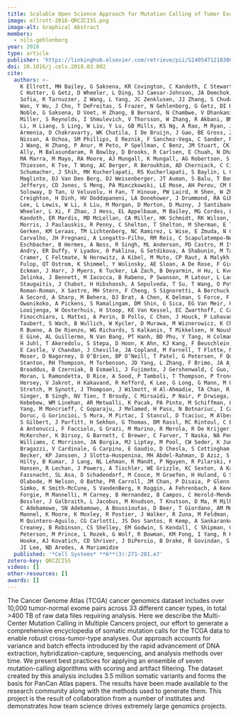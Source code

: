 ```yaml
---
title: Scalable Open Science Approach for Mutation Calling of Tumor Exomes Using Multiple Genomic Pipelines
image: ellrott-2018-QRCZCI5S.png
image-alt: Graphical Abstract
members:
  - nils-gehlenborg
year: 2018
type: article
publisher: 'https://linkinghub.elsevier.com/retrieve/pii/S2405471218300966'
doi: 10.1016/j.cels.2018.03.002
cite:
  authors: >-
    K Ellrott, MH Bailey, G Saksena, KR Covington, C Kandoth, C Stewart, J Hess, S Ma, KE Chiotti, M McLellan, HJ Sofia,
    C Hutter, G Getz, D Wheeler, L Ding, SJ Caesar-Johnson, JA Demchok, I Felau, M Kasapi, ML Ferguson, CM Hutter, HJ
    Sofia, R Tarnuzzer, Z Wang, L Yang, JC Zenklusen, JJ Zhang, S Chudamani, J Liu, L Lolla, R Naresh, T Pihl, Q Sun, Y
    Wan, Y Wu, J Cho, T DeFreitas, S Frazer, N Gehlenborg, G Getz, DI Heiman, J Kim, MS Lawrence, P Lin, S Meier, MS
    Noble, G Saksena, D Voet, H Zhang, B Bernard, N Chambwe, V Dhankani, T Knijnenburg, R Kramer, K Leinonen, Y Liu, M
    Miller, S Reynolds, I Shmulevich, V Thorsson, W Zhang, R Akbani, BM Broom, AM Hegde, Z Ju, RS Kanchi, A Korkut, J
    Li, H Liang, S Ling, W Liu, Y Lu, GB Mills, KS Ng, A Rao, M Ryan, J Wang, JN Weinstein, J Zhang, A Abeshouse, J
    Armenia, D Chakravarty, WK Chatila, I De Bruijn, J Gao, BE Gross, ZJ Heins, R Kundra, K La, M Ladanyi, A Luna, MG
    Nissan, A Ochoa, SM Phillips, E Reznik, F Sanchez-Vega, C Sander, N Schultz, R Sheridan, SO Sumer, Y Sun, BS Taylor,
    J Wang, H Zhang, P Anur, M Peto, P Spellman, C Benz, JM Stuart, CK Wong, C Yau, DN Hayes, *Parker*, MD Wilkerson, A
    Ally, M Balasundaram, R Bowlby, D Brooks, R Carlsen, E Chuah, N Dhalla, R Holt, SJM Jones, K Kasaian, D Lee, Y Ma,
    MA Marra, M Mayo, RA Moore, AJ Mungall, K Mungall, AG Robertson, S Sadeghi, JE Schein, P Sipahimalani, A Tam, N
    Thiessen, K Tse, T Wong, AC Berger, R Beroukhim, AD Cherniack, C Cibulskis, SB Gabriel, GF Gao, G Ha, M Meyerson, SE
    Schumacher, J Shih, MH Kucherlapati, RS Kucherlapati, S Baylin, L Cope, L Danilova, MS Bootwalla, PH Lai, DT
    Maglinte, DJ Van Den Berg, DJ Weisenberger, JT Auman, S Balu, T Bodenheimer, C Fan, KA Hoadley, AP Hoyle, SR
    Jefferys, CD Jones, S Meng, PA Mieczkowski, LE Mose, AH Perou, CM Perou, J Roach, Y Shi, JV Simons, T Skelly, MG
    Soloway, D Tan, U Veluvolu, H Fan, T Hinoue, PW Laird, H Shen, W Zhou, M Bellair, K Chang, K Covington, CJ
    Creighton, H Dinh, HV Doddapaneni, LA Donehower, J Drummond, RA Gibbs, R Glenn, W Hale, Y Han, J Hu, V Korchina, S
    Lee, L Lewis, W Li, X Liu, M Morgan, D Morton, D Muzny, J Santibanez, M Sheth, E Shinbrot, L Wang, M Wang, DA
    Wheeler, L Xi, F Zhao, J Hess, EL Appelbaum, M Bailey, MG Cordes, L Ding, CC Fronick, LA Fulton, RS Fulton, C
    Kandoth, ER Mardis, MD McLellan, CA Miller, HK Schmidt, RK Wilson, D Crain, E Curley, J Gardner, K Lau, D Mallery, S
    Morris, J Paulauskis, R Penny, C Shelton, T Shelton, M Sherman, E Thompson, P Yena, J Bowen, JM Gastier-Foster, M
    Gerken, KM Leraas, TM Lichtenberg, NC Ramirez, L Wise, E Zmuda, N Corcoran, T Costello, C Hovens, AL Carvalho, AC De
    Carvalho, JH Fregnani, A Longatto-Filho, RM Reis, C Scapulatempo-Neto, HCS Silveira, DO Vidal, A Burnette, J
    Eschbacher, B Hermes, A Noss, R Singh, ML Anderson, PD Castro, M Ittmann, D Huntsman, B Kohl, X Le, R Thorp, C
    Andry, ER Duffy, V Lyadov, O Paklina, G Setdikova, A Shabunin, M Tavobilov, C McPherson, R Warnick, R Berkowitz, D
    Cramer, C Feltmate, N Horowitz, A Kibel, M Muto, CP Raut, A Malykh, JS Barnholtz-Sloan, W Barrett, K Devine, J
    Fulop, QT Ostrom, K Shimmel, Y Wolinsky, AE Sloan, A De Rose, F Giuliante, M Goodman, BY Karlan, CH Hagedorn, J
    Eckman, J Harr, J Myers, K Tucker, LA Zach, B Deyarmin, H Hu, L Kvecher, C Larson, RJ Mural, S Somiari, A Vicha, T
    Zelinka, J Bennett, M Iacocca, B Rabeno, P Swanson, M Latour, L Lacombe, B Têtu, A Bergeron, M McGraw, SM
    Staugaitis, J Chabot, H Hibshoosh, A Sepulveda, T Su, T Wang, O Potapova, O Voronina, L Desjardins, O Mariani, S
    Roman-Roman, X Sastre, MH Stern, F Cheng, S Signoretti, A Berchuck, D Bigner, E Lipp, J Marks, S McCall, R McLendon,
    A Secord, A Sharp, M Behera, DJ Brat, A Chen, K Delman, S Force, F Khuri, K Magliocca, S Maithel, JJ Olson, T
    Owonikoko, A Pickens, S Ramalingam, DM Shin, G Sica, EG Van Meir, H Zhang, W Eijckenboom, A Gillis, E Korpershoek, L
    Looijenga, W Oosterhuis, H Stoop, KE Van Kessel, EC Zwarthoff, C Calatozzolo, L Cuppini, S Cuzzubbo, F DiMeco, G
    Finocchiaro, L Mattei, A Perin, B Pollo, C Chen, J Houck, P Lohavanichbutr, A Hartmann, C Stoehr, R Stoehr, H
    Taubert, S Wach, B Wullich, W Kycler, D Murawa, M Wiznerowicz, K Chung, WJ Edenfield, J Martin, E Baudin, G Bubley,
    R Bueno, A De Rienzo, WG Richards, S Kalkanis, T Mikkelsen, H Noushmehr, L Scarpace, N Girard, M Aymerich, E Campo,
    E Giné, AL Guillermo, N Van Bang, PT Hanh, BD Phu, Y Tang, H Colman, K Evason, PR Dottino, JA Martignetti, H Gabra,
    H Juhl, T Akeredolu, S Stepa, D Hoon, K Ahn, KJ Kang, F Beuschlein, A Breggia, M Birrer, D Bell, M Borad, AH Bryce,
    E Castle, V Chandan, J Cheville, JA Copland, M Farnell, T Flotte, N Giama, T Ho, M Kendrick, JP Kocher, K Kopp, C
    Moser, D Nagorney, D O’Brien, BP O’Neill, T Patel, G Petersen, F Que, M Rivera, L Roberts, R Smallridge, T Smyrk, M
    Stanton, RH Thompson, M Torbenson, JD Yang, L Zhang, F Brimo, JA Ajani, AM Angulo Gonzalez, C Behrens, J Bondaruk, R
    Broaddus, B Czerniak, B Esmaeli, J Fujimoto, J Gershenwald, C Guo, AJ Lazar, C Logothetis, F Meric-Bernstam, C
    Moran, L Ramondetta, D Rice, A Sood, P Tamboli, T Thompson, P Troncoso, A Tsao, I Wistuba, C Carter, L Haydu, P
    Hersey, V Jakrot, H Kakavand, R Kefford, K Lee, G Long, G Mann, M Quinn, R Saw, R Scolyer, K Shannon, A Spillane, J
    Stretch, M Synott, J Thompson, J Wilmott, H Al-Ahmadie, TA Chan, R Ghossein, A Gopalan, DA Levine, V Reuter, S
    Singer, B Singh, NV Tien, T Broudy, C Mirsaidi, P Nair, P Drwiega, J Miller, J Smith, H Zaren, JW Park, NP Hung, E
    Kebebew, WM Linehan, AR Metwalli, K Pacak, PA Pinto, M Schiffman, LS Schmidt, CD Vocke, N Wentzensen, R Worrell, H
    Yang, M Moncrieff, C Goparaju, J Melamed, H Pass, N Botnariuc, I Caraman, M Cernat, I Chemencedji, A Clipca, S
    Doruc, G Gorincioi, S Mura, M Pirtac, I Stancul, D Tcaciuc, M Albert, I Alexopoulou, A Arnaout, J Bartlett, J Engel,
    S Gilbert, J Parfitt, H Sekhon, G Thomas, DM Rassl, RC Rintoul, C Bifulco, R Tamakawa, W Urba, N Hayward, H Timmers,
    A Antenucci, F Facciolo, G Grazi, M Marino, R Merola, R De Krijger, AP Gimenez-Roqueplo, A Piché, S Chevalier, G
    McKercher, K Birsoy, G Barnett, C Brewer, C Farver, T Naska, NA Pennell, D Raymond, C Schilero, K Smolenski, F
    Williams, C Morrison, JA Borgia, MJ Liptay, M Pool, CW Seder, K Junker, L Omberg, M Dinkin, G Manikhas, D Alvaro, MC
    Bragazzi, V Cardinale, G Carpino, E Gaudio, D Chesla, S Cottingham, M Dubina, F Moiseenko, R Dhanasekaran, KF
    Becker, KP Janssen, J Slotta-Huspenina, MH Abdel-Rahman, D Aziz, S Bell, CM Cebulla, A Davis, R Duell, JB Elder, J
    Hilty, B Kumar, J Lang, NL Lehman, R Mandt, P Nguyen, R Pilarski, K Rai, L Schoenfield, K Senecal, P Wakely, P
    Hansen, R Lechan, J Powers, A Tischler, WE Grizzle, KC Sexton, A Kastl, J Henderson, S Porten, J Waldmann, M
    Fassnacht, SL Asa, D Schadendorf, M Couce, M Graefen, H Huland, G Sauter, T Schlomm, R Simon, P Tennstedt, O
    Olabode, M Nelson, O Bathe, PR Carroll, JM Chan, P Disaia, P Glenn, RK Kelley, CN Landen, J Phillips, M Prados, J
    Simko, K Smith-McCune, S VandenBerg, K Roggin, A Fehrenbach, A Kendler, S Sifri, R Steele, A Jimeno, F Carey, I
    Forgie, M Mannelli, M Carney, B Hernandez, B Campos, C Herold-Mende, C Jungk, A Unterberg, A Von Deimling, A
    Bossler, J Galbraith, L Jacobus, M Knudson, T Knutson, D Ma, M Milhem, R Sigmund, AK Godwin, R Madan, HG Rosenthal,
    C Adebamowo, SN Adebamowo, A Boussioutas, D Beer, T Giordano, AM Mes-Masson, F Saad, T Bocklage, L Landrum, R
    Mannel, K Moore, K Moxley, R Postier, J Walker, R Zuna, M Feldman, F Valdivieso, R Dhir, J Luketich, EM Mora Pinero,
    M Quintero-Aguilo, CG Carlotti, JS Dos Santos, R Kemp, A Sankarankuty, D Tirapelli, J Catto, K Agnew, E Swisher, J
    Creaney, B Robinson, CS Shelley, EM Godwin, S Kendall, C Shipman, C Bradford, T Carey, A Haddad, J Moyer, L
    Peterson, M Prince, L Rozek, G Wolf, R Bowman, KM Fong, I Yang, R Korst, WK Rathmell, JL Fantacone-Campbell, JA
    Hooke, AJ Kovatich, CD Shriver, J DiPersio, B Drake, R Govindan, S Heath, T Ley, B Van Tine, P Westervelt, MA Rubin,
    JI Lee, ND Aredes, A Mariamidze
  published: '*Cell Systems* **6**(3):271-281.e7'
zotero-key: QRCZCI5S
videos: []
other-resources: []
awards: []
---
```


The Cancer Genome Atlas (TCGA) cancer genomics dataset includes over 10,000 tumor-normal exome pairs across 33 different cancer types, in total >400 TB of raw data files requiring analysis. Here we describe the Multi-Center Mutation Calling in Multiple Cancers project, our effort to generate a comprehensive encyclopedia of somatic mutation calls for the TCGA data to enable robust cross-tumor-type analyses. Our approach accounts for variance and batch effects introduced by the rapid advancement of DNA extraction, hybridization-capture, sequencing, and analysis methods over time. We present best practices for applying an ensemble of seven mutation-calling algorithms with scoring and artifact filtering. The dataset created by this analysis includes 3.5 million somatic variants and forms the basis for PanCan Atlas papers. The results have been made available to the research community along with the methods used to generate them. This project is the result of collaboration from a number of institutes and demonstrates how team science drives extremely large genomics projects.
